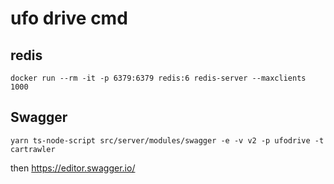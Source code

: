 # ufo drive cmd

## redis
```docker run --rm -it -p 6379:6379 redis:6 redis-server --maxclients 1000```

## Swagger
```yarn ts-node-script src/server/modules/swagger -e -v v2 -p ufodrive -t cartrawler```

then https://editor.swagger.io/
